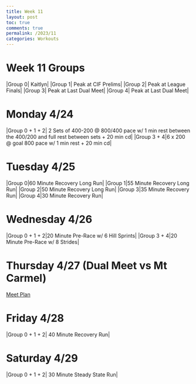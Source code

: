```yaml
---
title: Week 11
layout: post
toc: true 
comments: true
permalink: /2023/11
categories: Workouts
---
```



# Week 11 Groups

|Group 0| Kaitlyn|
|Group 1| Peak at CIF Prelims|
|Group 2| Peak at League Finals|
|Group 3| Peak at Last Dual Meet|
|Group 4| Peak at Last Dual Meet|

# Monday 4/24

|Group 0 + 1 + 2| 2 Sets of 400-200 @ 800/400 pace w/ 1 min rest between the 400/200 and full rest between sets + 20 min cd|
|Group 3 + 4|6 x 200 @ goal 800 pace w/ 1 min rest + 20 min cd|

# Tuesday 4/25

|Group 0|60 Minute Recovery Long Run|
|Group 1|55 Minute Recovery Long Run| 
|Group 2|50 Minute Recovery Long Run|
|Group 3|35 Minute Recovery Run|
|Group 4|30 Minute Recovery Run|

# Wednesday 4/26 

|Group 0 + 1 + 2|20 Minute Pre-Race w/ 6 Hill Sprints|
|Group 3 + 4|20 Minute Pre-Race w/ 8 Strides|

# Thursday 4/27 (Dual Meet vs Mt Carmel)

[Meet Plan]({{site.baseurl}}/2023/MC)

# Friday 4/28

|Group 0 + 1 + 2| 40 Minute Recovery Run|

# Saturday 4/29

|Group 0 + 1 + 2| 30 Minute Steady State Run|